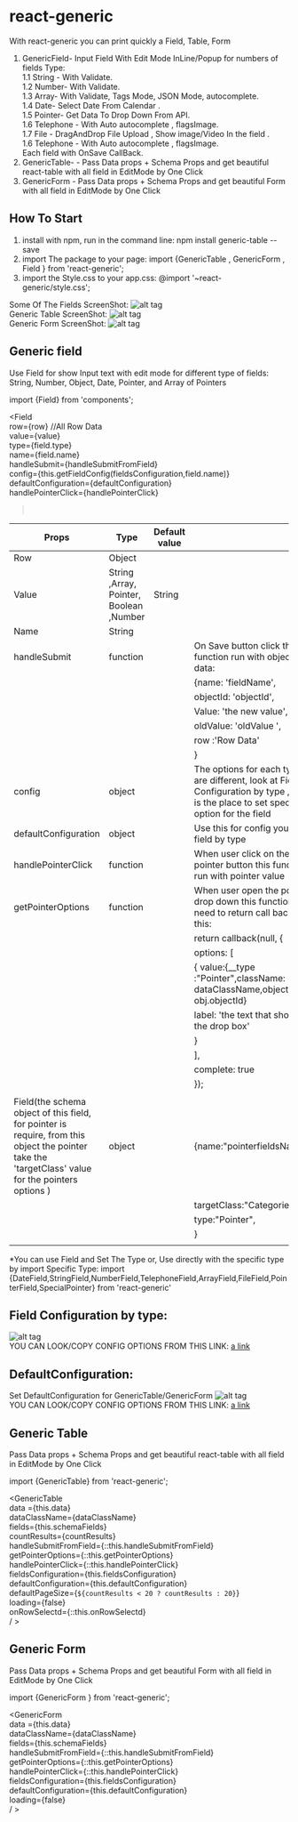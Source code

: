 # react-generic
With react-generic you can print quickly a Field, Table, Form<br />
1. GenericField- Input Field With Edit Mode InLine/Popup for numbers of fields Type: <br />
    1.1 String - With Validate.<br />
    1.2 Number- With Validate.<br />
    1.3 Array- With Validate, Tags Mode, JSON Mode, autocomplete.<br />
    1.4 Date- Select Date From Calendar .<br />
    1.5 Pointer- Get Data To Drop Down From API.<br />
    1.6 Telephone - With Auto autocomplete , flagsImage.<br />
    1.7 File - DragAndDrop File Upload , Show image/Video In the field .<br />
    1.6 Telephone - With Auto autocomplete , flagsImage.<br />
Each field with OnSave CallBack.<br />
2. GenericTable- - Pass Data props + Schema Props and get beautiful react-table with all field in EditMode by One Click<br />
3. GenericForm - Pass Data props + Schema Props and get beautiful Form with all field in EditMode by One Click<br />

How To Start
-----------------
1. install with npm, run in the command line: npm install generic-table --save<br />
2. import The package to your page:  import {GenericTable , GenericForm , Field } from 'react-generic';  <br />
3. import the Style.css to your app.css: @import '~react-generic/style.css';<br />

Some Of The Fields ScreenShot:
![alt tag](https://raw.githubusercontent.com/doronnahum/react-generic/master/pic/fields.jpg)<br />
Generic Table ScreenShot:
![alt tag](https://raw.githubusercontent.com/doronnahum/react-generic/master/pic/table.JPG)<br />
Generic Form ScreenShot:
![alt tag](https://raw.githubusercontent.com/doronnahum/react-generic/master/pic/Form.JPG)<br />

Generic field
-----------------
Use Field for show Input text with edit mode for different type of fields: String, Number, Object, Date, Pointer, and Array of Pointers 

import {Field} from 'components';

<Field<br /> 
row={row} //All Row Data <br />
value={value} <br />
type={field.type}<br />
name={field.name} <br />
handleSubmit={handleSubmitFromField} <br />
config={this.getFieldConfig(fieldsConfiguration,field.name)} <br />
defaultConfiguration={defaultConfiguration} <br />
handlePointerClick={handlePointerClick}<br />
><br />

| Props                                                                                                                                               | Type                                    | Default value |                                                                                                                                       |
|-----------------------------------------------------------------------------------------------------------------------------------------------------|-----------------------------------------|---------------|---------------------------------------------------------------------------------------------------------------------------------------|
| Row                                                                                                                                                 | Object                                  |               |                                                                                                                                       |
| Value                                                                                                                                               | String ,Array, Pointer, Boolean ,Number | String        |                                                                                                                                       |
| Name                                                                                                                                                | String                                  |               |                                                                                                                                       |
| handleSubmit                                                                                                                                        | function                                |               | On Save button click this function run with object of data:                                                                           |
|                                                                                                                                                     |                                         |               | {name: 'fieldName',                                                                                                                   |
|                                                                                                                                                     |                                         |               | objectId: 'objectId',                                                                                                                 |
|                                                                                                                                                     |                                         |               | Value: 'the new value',                                                                                                               |
|                                                                                                                                                     |                                         |               | oldValue: 'oldValue ',                                                                                                                |
|                                                                                                                                                     |                                         |               | row :'Row Data'                                                                                                                       |
|                                                                                                                                                     |                                         |               | }                                                                                                                                     |
| config                                                                                                                                              | object                                  |               | The options for each type are different, look at Field Configuration by type , this is the place to set specific option for the field |
| defaultConfiguration                                                                                                                                | object                                  |               | Use this for config your all field by type                                                                                            |
| handlePointerClick                                                                                                                                  | function                                |               | When user click on the pointer button this function run with pointer value                                                            |
| getPointerOptions                                                                                                                                   | function                                |               | When user open the pointer drop down this function need to return call back like this:                                                |
|                                                                                                                                                     |                                         |               | return   callback(null, {                                                                                                             |
|                                                                                                                                                     |                                         |               | options: [                                                                                                                            |
|                                                                                                                                                     |                                         |               | { value:{__type :"Pointer",className: dataClassName,objectId: obj.objectId}                                                           |
|                                                                                                                                                     |                                         |               | label: 'the text that show in the drop box'                                                                                           |
|                                                                                                                                                     |                                         |               | }                                                                                                                                     |
|                                                                                                                                                     |                                         |               | ],                                                                                                                                    |
|                                                                                                                                                     |                                         |               | complete: true                                                                                                                        |
|                                                                                                                                                     |                                         |               | });                                                                                                                                   |
|                                                                                                                                                     |                                         |               |                                                                                                                                       |
| Field(the schema object of this field, for pointer is require, from this object the pointer take the 'targetClass' value for the pointers options ) | object                                  |               | {name:"pointerfieldsName",                                                                                                            |
|                                                                                                                                                     |                                         |               | targetClass:"Categories",                                                                                                             |
|                                                                                                                                                     |                                         |               | type:"Pointer",                                                                                                                       |
|                                                                                                                                                     |                                         |               | }                                                                                                                                     |
|                                                                                                                                                     |                                         |               |                                                                                                                                       |

*You can use Field and Set The Type or, Use directly with the specific type by import Specific Type:
import {DateField,StringField,NumberField,TelephoneField,ArrayField,FileField,PointerField,SpecialPointer} from 'react-generic'

Field Configuration by type:
-----------------
![alt tag](https://raw.githubusercontent.com/doronnahum/react-generic/master/pic/FieldConfiguratio.jpg)<br />
YOU CAN LOOK/COPY  CONFIG OPTIONS FROM THIS LINK: 
[a link](https://github.com/doronnahum/react-generic/blob/master/fieldConfiguration.md)

DefaultConfiguration:
-----------------
Set DefaultConfiguration for GenericTable/GenericForm 
![alt tag](https://raw.githubusercontent.com/doronnahum/react-generic/master/pic/defaultConfig.JPG)<br />
YOU CAN LOOK/COPY  CONFIG OPTIONS FROM THIS LINK: 
[a link](https://github.com/doronnahum/react-generic/blob/master/defaultConfiguration.md)


Generic Table
-----------------

Pass Data props + Schema Props and get beautiful react-table with all field in EditMode by One Click <br />

import {GenericTable} from 'react-generic';  <br />

<GenericTable  <br />
    data ={this.data} <br />
    dataClassName={dataClassName} <br />
    fields={this.schemaFields} <br />
    countResults={countResults} <br />
    handleSubmitFromField={::this.handleSubmitFromField} <br />
    getPointerOptions={::this.getPointerOptions} <br />
    handlePointerClick={::this.handlePointerClick} <br />
    fieldsConfiguration={this.fieldsConfiguration} <br />
    defaultConfiguration={this.defaultConfiguration} <br />
    defaultPageSize={`${countResults < 20 ? countResults : 20}`} <br />
    loading={false} <br />
    onRowSelectd={::this.onRowSelectd} <br />
/ > <br />

Generic Form
-----------------

Pass Data props + Schema Props and get beautiful Form with all field in EditMode by One Click <br />

import {GenericForm } from 'react-generic';  <br />

<GenericForm <br />
    data ={this.data}<br />
    dataClassName={dataClassName}<br />
    fields={this.schemaFields}<br />
    handleSubmitFromField={::this.handleSubmitFromField}<br />
    getPointerOptions={::this.getPointerOptions}<br />
    handlePointerClick={::this.handlePointerClick}<br />
    fieldsConfiguration={this.fieldsConfiguration}<br />
    defaultConfiguration={this.defaultConfiguration}<br />
    loading={false}<br />
/ ><br />


